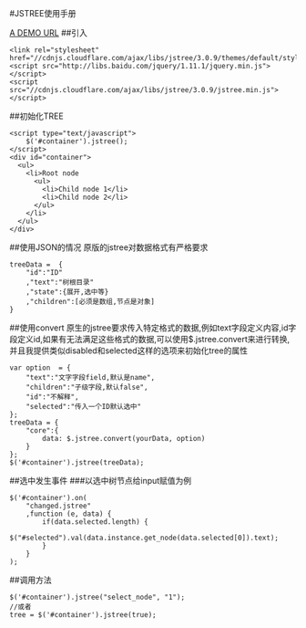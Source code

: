 #JSTREE使用手册

[A DEMO URL](http://115.159.119.52/frontend/tree/tree.php)
##引入
```
<link rel="stylesheet" href="//cdnjs.cloudflare.com/ajax/libs/jstree/3.0.9/themes/default/style.min.css"/>
<script src="http://libs.baidu.com/jquery/1.11.1/jquery.min.js"></script>
<script src="//cdnjs.cloudflare.com/ajax/libs/jstree/3.0.9/jstree.min.js"></script>
```
##初始化TREE
```
<script type="text/javascript">
	$('#container').jstree();
</script>
<div id="container">
  <ul>
    <li>Root node
      <ul>
        <li>Child node 1</li>
        <li>Child node 2</li>
      </ul>
    </li>
  </ul>
</div>
```
##使用JSON的情况
原版的jstree对数据格式有严格要求
```
treeData =  { 
	"id":"ID"
	,"text":"树根目录"
	,"state":{展开,选中等}
	,"children":[必须是数组,节点是对象]
}
```
##使用convert
原生的jstree要求传入特定格式的数据,例如text字段定义内容,id字段定义id,如果有无法满足这些格式的数据,可以使用$.jstree.convert来进行转换,并且我提供类似disabled和selected这样的选项来初始化tree的属性
```
var option  = { 
	"text":"文字字段field,默认是name",
	"children":"子级字段,默认false",
	"id":"不解释",
	"selected":"传入一个ID默认选中"
};
treeData = {
	"core":{
		data: $.jstree.convert(yourData, option)
	}
};
$('#container').jstree(treeData);
```
##选中发生事件
###以选中树节点给input赋值为例
```
$('#container').on(
	"changed.jstree"
	,function (e, data) {
		if(data.selected.length) {
			$("#selected").val(data.instance.get_node(data.selected[0]).text);
		}
	}				
);
```
##调用方法
```
$('#container').jstree("select_node", "1");
//或者
tree = $('#container').jstree(true);
```
